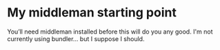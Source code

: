 # My middleman starting point
You&rsquo;ll need middleman installed before this will do you any good. I'm not currently using bundler&hellip; but I suppose I should.
